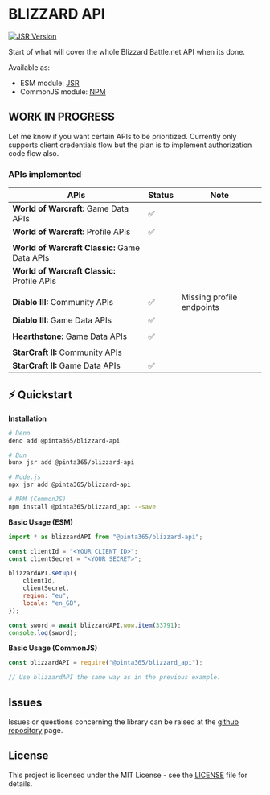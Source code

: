 # BLIZZARD API

[![JSR Version](https://jsr.io/badges/@pinta365/blizzard-api)](https://jsr.io/@pinta365/blizzard-api)

Start of what will cover the whole Blizzard Battle.net API when its done.

Available as:

- ESM module: [JSR](https://jsr.io/@pinta365/blizzard-api)
- CommonJS module: [NPM](https://www.npmjs.com/package/@pinta365/blizzard_api)

## WORK IN PROGRESS

Let me know if you want certain APIs to be prioritized. Currently only supports client credentials flow but the plan is
to implement authorization code flow also.

### APIs implemented

| APIs                                          | Status | Note                      |
| --------------------------------------------- | ------ | ------------------------- |
| **World of Warcraft:** Game Data APIs         | ✅     |                           |
| **World of Warcraft:** Profile APIs           | ✅     |                           |
|                                               |        |                           |
| **World of Warcraft Classic:** Game Data APIs |        |                           |
| **World of Warcraft Classic:** Profile APIs   |        |                           |
|                                               |        |                           |
| **Diablo III:** Community APIs                | ✅     | Missing profile endpoints |
| **Diablo III:** Game Data APIs                | ✅     |                           |
|                                               |        |                           |
| **Hearthstone:** Game Data APIs               | ✅     |                           |
|                                               |        |                           |
| **StarCraft II:** Community APIs              |        |                           |
| **StarCraft II:** Game Data APIs              | ✅     |                           |

## ⚡️ Quickstart

**Installation**

```bash
# Deno
deno add @pinta365/blizzard-api

# Bun
bunx jsr add @pinta365/blizzard-api

# Node.js
npx jsr add @pinta365/blizzard-api

# NPM (CommonJS)
npm install @pinta365/blizzard_api --save
```

**Basic Usage (ESM)**

```javascript
import * as blizzardAPI from "@pinta365/blizzard-api";

const clientId = "<YOUR CLIENT ID>";
const clientSecret = "<YOUR SECRET>";

blizzardAPI.setup({
    clientId,
    clientSecret,
    region: "eu",
    locale: "en_GB",
});

const sword = await blizzardAPI.wow.item(33791);
console.log(sword);
```

**Basic Usage (CommonJS)**

```javascript
const blizzardAPI = require("@pinta365/blizzard_api");

// Use blizzardAPI the same way as in the previous example.
```

## Issues

Issues or questions concerning the library can be raised at the
[github repository](https://github.com/Pinta365/blizzard_api/issues) page.

## License

This project is licensed under the MIT License - see the [LICENSE](LICENSE) file for details.
